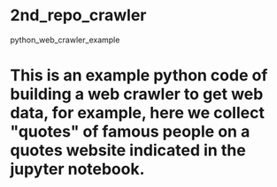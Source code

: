 # 2nd_repo_crawler
python_web_crawler_example
# This is an example python code of building a web crawler to get web data, for example, here we collect "quotes" of famous people on a quotes website indicated in the jupyter notebook.
